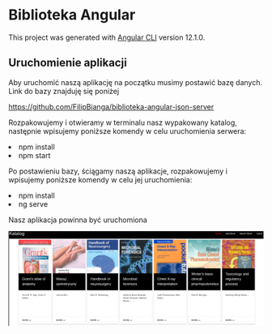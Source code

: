 # Biblioteka Angular

This project was generated with [Angular CLI](https://github.com/angular/angular-cli) version 12.1.0.

## Uruchomienie aplikacji

Aby uruchomić naszą aplikację na początku musimy postawić bazę danych. Link do bazy znajduję się poniżej

https://github.com/FilipBianga/biblioteka-angular-json-server

Rozpakowujemy i otwieramy w terminalu nasz wypakowany katalog, następnie wpisujemy poniższe 
komendy w celu uruchomienia serwera:

<li>npm install</li>
<li>npm start</li>

Po postawieniu bazy, ściągamy naszą aplikacje, rozpakowujemy i wpisujemy poniższe komendy w celu jej uruchomienia:

<li>npm install</li>
<li>ng serve</li>

Nasz aplikacja powinna być uruchomiona

![img.png](img.png)
